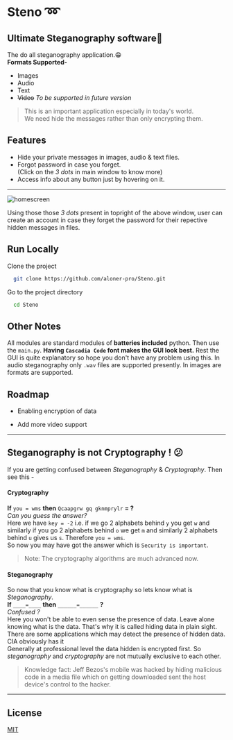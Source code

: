 # Steno :loop:
## Ultimate Steganography software:superhero:
The do all steganography application.:grin:<br>
**Formats Supported-**
- Images
- Audio
- Text
- ~~Video~~ _To be supported in future version_
>This is an important application especially in today's world.<br>
> We need hide the messages rather than only encrypting them.

## Features
- Hide your private messages in images, audio & text files.
- Forgot password in case you forget. <br>
(Click on the _3 dots_ in main window to know more)
- Access info about any button just by hovering on it.


---

![homescreen](https://github.com/aloner-pro/Steno/blob/master/images/home_screeen.png?raw=true)

Using those those _3 dots_ present in topright of the above window, user can create an account in case they forget the password for their repective hidden messages in files.
## Run Locally

Clone the project

```bash
  git clone https://github.com/aloner-pro/Steno.git
```

Go to the project directory

```bash
  cd Steno
```
## Other Notes
All modules are standard modules of **batteries included** python. Then use the `main.py`. 
**Having `Cascadia Code` font makes the GUI look best.** 
Rest the GUI is quite explanatory so hope you don't have any problem using this. 
In audio steganography only `.wav` files are supported presently. In images are formats are supported.

## Roadmap

- Enabling encryption of data

- Add more video support



---
## Steganography is not Cryptography ! :confused:
If you are getting confused between _Steganography_ & _Cryptography_. Then see this -
#### Cryptography 
**If** `you = wms` **then** `Qcaapgrw gq gknmprylr` **= ?**<br>
_Can you guess the answer?_<br>
Here we have `key = -2` i.e. if we go 2 alphabets behind `y` you get 
`w` and similarly if you go 2 alphabets behind `o` we get `m` and similarly 2 alphabets behind `u` gives us `s`. Therefore `you = wms`. <br>
So now you may have got the answer which is `Security is important`.
> Note: The cryptography algorithms are much advanced now.
#### Steganography
So now that you know what is cryptography so lets know what is _Steganography_.<br>
**If** `____=____` **then** `______=______` **?**<br>
_Confused ?_<br>
Here you won't be able to even sense the presence of data. Leave alone knowing what
is the data. That's why it is called hiding data in plain sight. There are some applications which
may detect the presence of hidden data. CIA obviously has it <emoji><br>
Generally at professional level the data hidden is encrypted first. So _steganography_ and _cryptography_ are not
mutually exclusive to each other.
>Knowledge fact: Jeff Bezos's mobile was hacked by hiding malicious code in a media 
>file which on getting downloaded sent the host device's control to the hacker. 
---
## License

[MIT](https://choosealicense.com/licenses/mit/)
